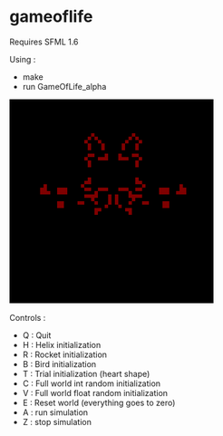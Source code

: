 # gameoflife

Requires SFML 1.6

Using :
- make
- run GameOfLife_alpha

![GoL](/gameoflife.png?raw=true)

Controls :
- Q : Quit
- H : Helix initialization
- R : Rocket initialization
- B : Bird initialization
- T : Trial initialization (heart shape)
- C : Full world int random initialization
- V : Full world float random initialization
- E : Reset world (everything goes to zero)
- A : run simulation
- Z : stop simulation
